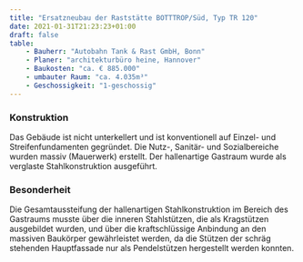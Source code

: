 ```yaml
---
title: "Ersatzneubau der Raststätte BOTTTROP/Süd, Typ TR 120"
date: 2021-01-31T21:23:23+01:00
draft: false
table:
    - Bauherr: "Autobahn Tank & Rast GmbH, Bonn"
    - Planer: "architekturbüro heine, Hannover"
    - Baukosten: "ca. € 885.000" 
    - umbauter Raum: "ca. 4.035m³"
    - Geschossigkeit: "1-geschossig"
---
```


### Konstruktion
Das Gebäude ist nicht unterkellert und ist konventionell auf Einzel- und Streifenfundamenten gegründet. Die Nutz-, Sanitär- und Sozialbereiche wurden massiv (Mauerwerk) erstellt. Der hallenartige Gastraum wurde als verglaste Stahlkonstruktion ausgeführt.


### Besonderheit
Die Gesamtaussteifung der hallenartigen Stahlkonstruktion im Bereich des Gastraums musste über die inneren Stahlstützen, die als Kragstützen ausgebildet wurden, und über die kraftschlüssige Anbindung an den massiven Baukörper gewährleistet werden, da die Stützen der schräg stehenden Hauptfassade nur als Pendelstützen hergestellt werden konnten.